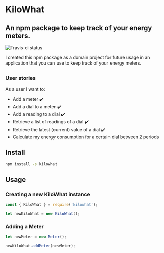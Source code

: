 # KiloWhat
## An npm package to keep track of your energy meters.

![Travis-ci status](https://travis-ci.org/artusvranken/kilowhat.svg?branch=master)

I created this npm package as a domain project for future usage in an application that you can use to keep track of your energy meters.

##
### User stories

As a user I want to:
- Add a meter ✔️
- Add a dial to a meter ✔️
- Add a reading to a dial ✔️
- Retrieve a list of readings of a dial ✔️
- Retrieve the latest (current) value of a dial ✔️
- Calculate my energy consumption for a certain dial between 2 periods

## Install

```sh
npm install -s kilowhat
```

## Usage

### Creating a new KiloWhat instance

```javascript
const { KiloWhat } = require('kilowhat');

let newKiloWhat = new KiloWhat();
```

### Adding a Meter

```javascript
let newMeter = new Meter();

newKiloWhat.addMeter(newMeter);
```
